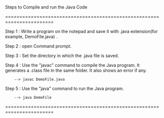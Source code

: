 Steps to Compile and run the Java Code

=======================================================================

Step 1 : Write a program on the notepad and save it with .java extension(for example, DemoFile.java) .

Step 2 : open Command prompt.

Step 3 : Set the directory in which the .java file is saved. 

Step 4 : Use the "javac" command to compile the Java program. It generates a .class file in the same folder. It also shows an error if any.

		--> javac DemoFile.java

Step 5 : Use the "java" command to run the Java program.

		--> java DemoFile


=======================================================================
